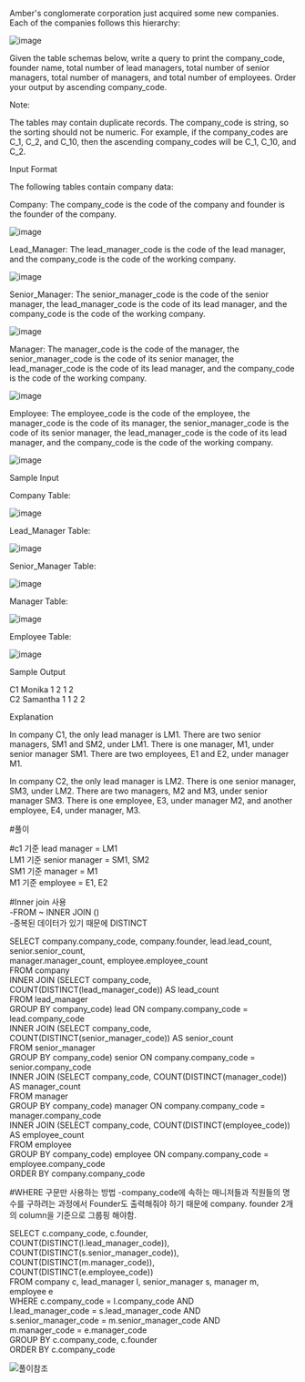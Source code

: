 Amber's conglomerate corporation just acquired some new companies. Each of the companies follows this hierarchy: 

![image](https://user-images.githubusercontent.com/38153316/158398023-e8a70602-48e6-41ef-be69-650b29b2d872.png)

Given the table schemas below, write a query to print the company_code, founder name, total number of lead managers, total number of senior managers, total number of managers, and total number of employees. Order your output by ascending company_code.

Note:

The tables may contain duplicate records.
The company_code is string, so the sorting should not be numeric. For example, if the company_codes are C_1, C_2, and C_10, then the ascending company_codes will be C_1, C_10, and C_2.

Input Format

The following tables contain company data:

Company: The company_code is the code of the company and founder is the founder of the company. 

![image](https://user-images.githubusercontent.com/38153316/158398236-1a33c095-78a9-4391-814c-8d87152b6660.png)

Lead_Manager: The lead_manager_code is the code of the lead manager, and the company_code is the code of the working company. 

![image](https://user-images.githubusercontent.com/38153316/158398205-b6884449-7c16-43ad-bbde-1caf7ea6f52f.png)

Senior_Manager: The senior_manager_code is the code of the senior manager, the lead_manager_code is the code of its lead manager, and the company_code is the code of the working company. 

![image](https://user-images.githubusercontent.com/38153316/158398254-43b691ed-8e43-4740-9f79-2ed2f403481f.png)

Manager: The manager_code is the code of the manager, the senior_manager_code is the code of its senior manager, the lead_manager_code is the code of its lead manager, and the company_code is the code of the working company. 

![image](https://user-images.githubusercontent.com/38153316/158398277-c37f1e2d-c954-4897-b0c3-7b937cbb92dd.png)

Employee: The employee_code is the code of the employee, the manager_code is the code of its manager, the senior_manager_code is the code of its senior manager, the lead_manager_code is the code of its lead manager, and the company_code is the code of the working company. 

![image](https://user-images.githubusercontent.com/38153316/158398302-0e64b2ee-0411-4038-963a-af44d85bb282.png)

Sample Input

Company Table:  

![image](https://user-images.githubusercontent.com/38153316/158398337-c0f718dc-63cf-43bd-bb71-d628ad84b91c.png)

Lead_Manager Table:

![image](https://user-images.githubusercontent.com/38153316/158398389-19a61dc8-c70b-49f1-8587-ab2e8246c6e8.png)

Senior_Manager Table:  

![image](https://user-images.githubusercontent.com/38153316/158399181-c5f2c2fc-6a09-4985-bd88-083c235b47a4.png)

Manager Table: 

![image](https://user-images.githubusercontent.com/38153316/158399227-98d31e32-38ae-4914-8717-682616061e3c.png)

Employee Table: 

![image](https://user-images.githubusercontent.com/38153316/158399287-2457e395-0dd8-434b-8fa8-95cdcd0adb4f.png)


Sample Output  

C1 Monika 1 2 1 2  
C2 Samantha 1 1 2 2  

Explanation

In company C1, the only lead manager is LM1. There are two senior managers, SM1 and SM2, under LM1. There is one manager, M1, under senior manager SM1. There are two employees, E1 and E2, under manager M1.

In company C2, the only lead manager is LM2. There is one senior manager, SM3, under LM2. There are two managers, M2 and M3, under senior manager SM3. There is one employee, E3, under manager M2, and another employee, E4, under manager, M3.

#풀이

#c1 기준 lead manager = LM1  
 LM1 기준 senior manager = SM1, SM2  
 SM1 기준 manager = M1  
 M1 기준 employee = E1, E2  
 
#Inner join 사용  
-FROM ~ INNER JOIN ()    
-중복된 데이터가 있기 때문에 DISTINCT  

SELECT company.company_code, company.founder, lead.lead_count, senior.senior_count,  
       manager.manager_count, employee.employee_count  
FROM company  
 INNER JOIN (SELECT company_code, COUNT(DISTINCT(lead_manager_code)) AS lead_count  
             FROM lead_manager  
             GROUP BY company_code) lead ON company.company_code = lead.company_code  
 INNER JOIN (SELECT company_code, COUNT(DISTINCT(senior_manager_code)) AS senior_count  
             FROM senior_manager  
             GROUP BY company_code) senior ON company.company_code = senior.company_code  
 INNER JOIN (SELECT company_code, COUNT(DISTINCT(manager_code)) AS manager_count  
             FROM manager  
             GROUP BY company_code) manager ON company.company_code = manager.company_code  
 INNER JOIN (SELECT company_code, COUNT(DISTINCT(employee_code)) AS employee_count  
             FROM employee  
             GROUP BY company_code) employee ON company.company_code = employee.company_code  
ORDER BY company.company_code  

#WHERE 구문만 사용하는 방법
-company_code에 속하는 매니저들과 직원들의 명수를 구하려는 과정에서 Founder도 출력해줘야 하기 때문에 company. founder 2개의 column을 기준으로 그룹핑 해야함.  

SELECT c.company_code, c.founder,  
       COUNT(DISTINCT(l.lead_manager_code)), COUNT(DISTINCT(s.senior_manager_code)),  
       COUNT(DISTINCT(m.manager_code)), COUNT(DISTINCT(e.employee_code))  
FROM company c, lead_manager l, senior_manager s, manager m, employee e  
WHERE c.company_code = l.company_code AND  
      l.lead_manager_code = s.lead_manager_code AND  
      s.senior_manager_code = m.senior_manager_code AND  
      m.manager_code = e.manager_code  
GROUP BY c.company_code, c.founder   
ORDER BY c.company_code  

![풀이참조](https://techblog-history-younghunjo1.tistory.com/163)


